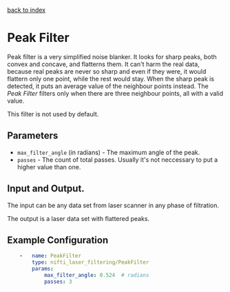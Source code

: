 [back to index](index.md)

# Peak Filter
Peak filter is a very simplified noise blanker. It looks for sharp peaks, both convex and concave, and flatterns them. It can't harm the real data, because real peaks are never so sharp and even if they were, it would flattern only one point, while the rest would stay. When the sharp peak is detected, it puts an average value of the neighbour points instead. The *Peak Filter* filters only when there are three neighbour points, all with a valid value.

This filter is not used by default.

## Parameters
* `max_filter_angle` (in radians) - The maximum angle of the peak.
* `passes` - The count of total passes. Usually it's not neccessary to put a higher value than one.

## Input and Output.
The input can be any data set from laser scanner in any phase of filtration.

The output is a laser data set with flattered peaks.

## Example Configuration
```yaml
    -   name: PeakFilter
        type: nifti_laser_filtering/PeakFilter
        params:
            max_filter_angle: 0.524  # radians
            passes: 3 
```
